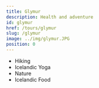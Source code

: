 ```yaml
---
title: Glymur
description: Health and adventure
id: glymur
href: /tours/glymur
slug: /glymur
image: ../img/glymur.JPG
position: 0
---
```


* Hiking
* Icelandic Yoga
* Nature
* Icelandic Food